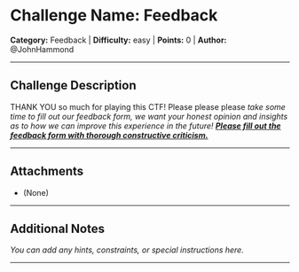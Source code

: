 # Challenge Name: Feedback

**Category:** Feedback | **Difficulty:** easy | **Points:** 0 | **Author:** @JohnHammond

---

## Challenge Description

THANK YOU so much for playing this CTF! Please please
please *take some time to fill out our feedback form, we want your honest opinion and insights as to how we can improve this experience in the future!
**[Please fill out the feedback form with thorough constructive criticism.](/feedback)***

---

## Attachments

- (None)

---

## Additional Notes

*You can add any hints, constraints, or special instructions here.*

---